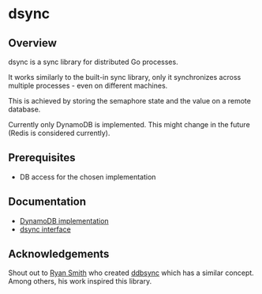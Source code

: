 # dsync

## Overview
dsync is a sync library for distributed Go processes.

It works similarly to the built-in sync library, only it synchronizes across multiple processes - even on different machines.

This is achieved by storing the semaphore state and the value on a remote database.

Currently only DynamoDB is implemented. This might change in the future (Redis is considered currently).

## Prerequisites

- DB access for the chosen implementation

## Documentation

- [DynamoDB implementation](https://golang.org/pkg/greg-szabo/dsync/ddb/sync)
- [dsync interface](https://golang.org/pkg/greg-szabo/dsync/dsync)

## Acknowledgements

Shout out to [Ryan Smith](https://github.com/ryandotsmith/) who created [ddbsync](https://github.com/ryandotsmith/ddbsync) which has a similar concept. Among others, his work inspired this library.
